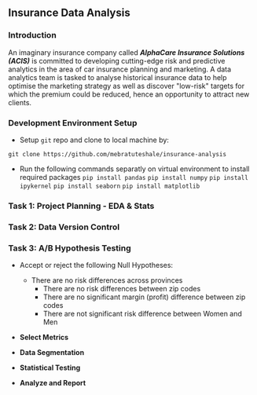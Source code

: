 ## Insurance Data Analysis
### Introduction
An imaginary insurance company called **_AlphaCare Insurance Solutions (ACIS)_** is committed to developing cutting-edge risk and predictive analytics in the area of car insurance planning and marketing. A data analytics team is tasked to analyse historical insurance data to help optimise the marketing strategy as well as discover "low-risk" targets for which the premium could be reduced, hence an opportunity to attract new clients.

### Development Environment Setup
* Setup `git` repo and clone to local machine by:
```
git clone https://github.com/mebratuteshale/insurance-analysis
```
* Run the following commands separatly on virtual environment to install required packages
```pip install pandas```
```pip install numpy```
```pip install ipykernel```
```pip install seaborn```
```pip install matplotlib```
### Task 1: Project Planning - EDA & Stats

### Task 2: Data Version Control

### Task 3: A/B Hypothesis Testing
* Accept or reject the following Null Hypotheses: 
    + There are no risk differences across provinces 
        - There are no risk differences between zip codes 
        - There are no significant margin (profit) difference between zip codes 
        - There are not significant risk difference between Women and Men
        
* **Select Metrics**
* **Data Segmentation**
* **Statistical Testing**
* **Analyze and Report**

